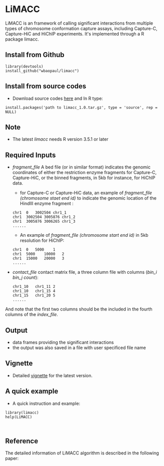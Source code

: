 # LiMACC
LiMACC is an framework of calling significant interactions from multiple types of chromosome conformation capture assays, including Capture-C, Capture-HiC and HiChIP experiments.
It's implemented through a R package limacc.


## Install from Github 
```
library(devtools)
install_github("wbaopaul/limacc")
```

## Install from source codes

* Download source codes [here](https://www.dropbox.com/s/vwelb99sd5nr3gk/limacc_1.0.tar.gz?dl=0) 
and In R type:
 
```
install.packages('path to limacc_1.0.tar.gz', type = 'source', rep = NULL)
```

## Note
* The latest *limacc* needs R version 3.5.1 or later

## Required Inputs
* *fragment_file* A bed file (or in similar format) indicates the genomic coordinates of either the restriction enzyme fragments for Capture-C, Capture-HiC, or the binned fragments, in 5kb for instance, for HiChIP data.  
  - for Capture-C or Capture-HiC data, an example of *fragment_file (chromosome staet end id)* to indicate the genomic location of the HindIII enzyme fragment :

  ```
  chr1	0	3002504	chr1_1
  chr1	3002504	3005876	chr1_2
  chr1	3005876	3006265	chr1_3
  ......
  ```
  - An example of *fragment_file (chromosome start end id)* in 5kb resolution for HiChIP:

  ```
  chr1	0	5000	1
  chr1	5000	10000	2
  chr1	15000	20000	3
  ......
  ```

* *contact_file* contact matrix file, a three column file with columns (*bin_i bin_j count*):

  ```
  chr1_10	chr1_11	2
  chr1_10	chr1_15	4
  chr1_15	chr1_20	5
  ......
  ```
And note that the first two columns should be the included in the fourth columns of the *index_file*.

## Output
  * data frames providing the significant interactions
  * the output was also saved in a file with user specificed file name

## Vignette
* Detailed [vignette]() for the latest version.

## A quick example
* A quick instruction and example:

```
library(limacc)
help(LiMACC)



```

## Reference
The detailed information of LiMACC algorithm is described in the following paper:




